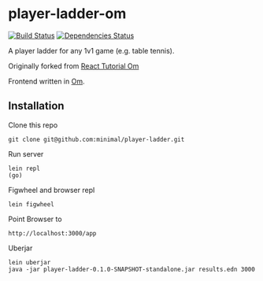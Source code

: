 player-ladder-om
=================
[![Build Status](https://travis-ci.org/minimal/player-ladder.svg?branch=master)](https://travis-ci.org/minimal/player-ladder)
[![Dependencies Status](http://jarkeeper.com/minimal/player-ladder/status.svg)](http://jarkeeper.com/minimal/player-ladder)

A player ladder for any 1v1 game (e.g. table tennis).

Originally forked from [React Tutorial Om](https://github.com/jalehman/react-tutorial-om)

Frontend written in [Om](https://github.com/swannodette/om).

## Installation

Clone this repo

    git clone git@github.com:minimal/player-ladder.git

Run server

    lein repl
    (go)

Figwheel and browser repl

    lein figwheel

Point Browser to

    http://localhost:3000/app

Uberjar

    lein uberjar
    java -jar player-ladder-0.1.0-SNAPSHOT-standalone.jar results.edn 3000
